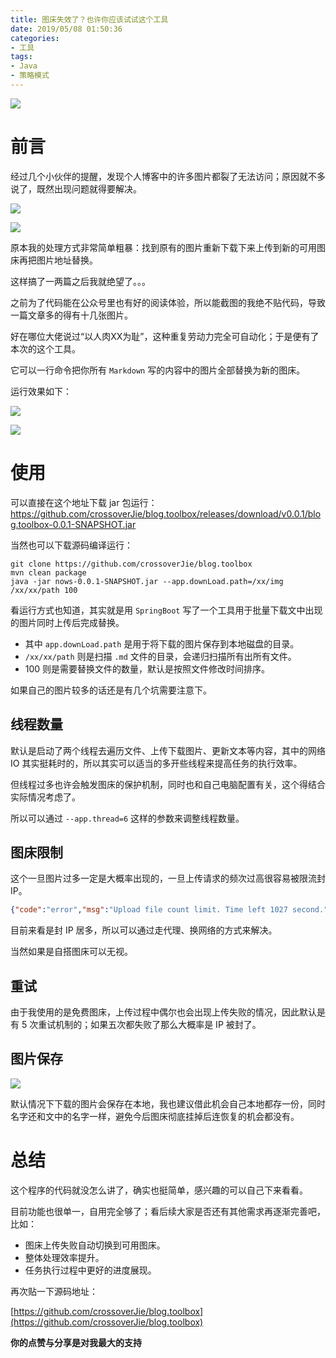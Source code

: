 ```yaml
---
title: 图床失效了？也许你应该试试这个工具
date: 2019/05/08 01:50:36 
categories: 
- 工具
tags: 
- Java
- 策略模式
---
```


![](https://i.loli.net/2019/05/08/5cd1cbf638ec7.png)

# 前言

经过几个小伙伴的提醒，发现个人博客中的许多图片都裂了无法访问；原因就不多说了，既然出现问题就得要解决。

<!--more-->

![](https://i.loli.net/2019/05/08/5cd1c6bfd8ff2.jpg)

![](https://i.loli.net/2019/05/08/5cd1cc4598afb.jpg)

原本我的处理方式非常简单粗暴：找到原有的图片重新下载下来上传到新的可用图床再把图片地址替换。

这样搞了一两篇之后我就绝望了。。。

之前为了代码能在公众号里也有好的阅读体验，所以能截图的我绝不贴代码，导致一篇文章多的得有十几张图片。


好在哪位大佬说过“以人肉XX为耻”，这种重复劳动力完全可自动化；于是便有了本次的这个工具。

它可以一行命令把你所有 `Markdown` 写的内容中的图片全部替换为新的图床。

运行效果如下：

![](https://i.loli.net/2019/05/08/5cd1cc7612c25.gif)

![](https://i.loli.net/2019/05/08/5cd1cd6062d2a.png)



# 使用

可以直接在这个地址下载 jar 包运行：https://github.com/crossoverJie/blog.toolbox/releases/download/v0.0.1/blog.toolbox-0.0.1-SNAPSHOT.jar

当然也可以下载源码编译运行：

```shell
git clone https://github.com/crossoverJie/blog.toolbox
mvn clean package
java -jar nows-0.0.1-SNAPSHOT.jar --app.downLoad.path=/xx/img /xx/xx/path 100
```

看运行方式也知道，其实就是用 `SpringBoot` 写了一个工具用于批量下载文中出现的图片同时上传后完成替换。

- 其中 `app.downLoad.path` 是用于将下载的图片保存到本地磁盘的目录。
- `/xx/xx/path` 则是扫描 `.md` 文件的目录，会递归扫描所有出所有文件。
- 100 则是需要替换文件的数量，默认是按照文件修改时间排序。

如果自己的图片较多的话还是有几个坑需要注意下。


## 线程数量 

默认是启动了两个线程去遍历文件、上传下载图片、更新文本等内容，其中的网络 IO 其实挺耗时的，所以其实可以适当的多开些线程来提高任务的执行效率。

但线程过多也许会触发图床的保护机制，同时也和自己电脑配置有关，这个得结合实际情况考虑了。

所以可以通过 `--app.thread=6` 这样的参数来调整线程数量。

## 图床限制

这个一旦图片过多一定是大概率出现的，一旦上传请求的频次过高很容易被限流封 IP。

```json
{"code":"error","msg":"Upload file count limit. Time left 1027 second."}
```

目前来看是封 IP 居多，所以可以通过走代理、换网络的方式来解决。

当然如果是自搭图床可以无视。


## 重试

由于我使用的是免费图床，上传过程中偶尔也会出现上传失败的情况，因此默认是有 5 次重试机制的；如果五次都失败了那么大概率是 IP 被封了。

## 图片保存

![](https://i.loli.net/2019/05/08/5cd1d002b6cff.jpg)

默认情况下下载的图片会保存在本地，我也建议借此机会自己本地都存一份，同时名字还和文中的名字一样，避免今后图床彻底挂掉后连恢复的机会都没有。


# 总结

这个程序的代码就没怎么讲了，确实也挺简单，感兴趣的可以自己下来看看。

目前功能也很单一，自用完全够了；看后续大家是否还有其他需求再逐渐完善吧，比如：

- 图床上传失败自动切换到可用图床。
- 整体处理效率提升。
- 任务执行过程中更好的进度展现。


再次贴一下源码地址：

[https://github.com/crossoverJie/blog.toolbox](https://github.com/crossoverJie/blog.toolbox)

**你的点赞与分享是对我最大的支持**
